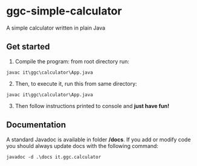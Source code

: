 # ggc-simple-calculator
A simple calculator written in plain Java

## Get started

1. Compile the program: from root directory run:
```
javac it\ggc\calculator\App.java
```

2. Then, to execute it, run this from same directory:
```
javac it\ggc\calculator\App.java
```

3. Then follow instructions printed to console and **just have fun!**

## Documentation

A standard Javadoc is available in folder **/docs**. If you add or modify code you should always update docs with the following command:
```
javadoc -d .\docs it.ggc.calculator
```
